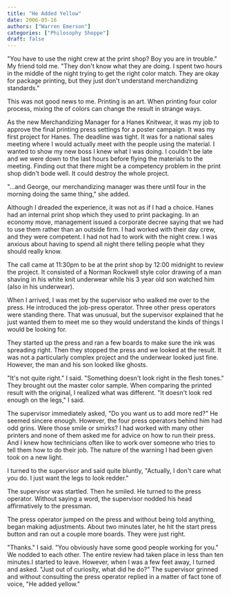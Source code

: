 ```yaml
---
title: "He Added Yellow"
date: 2006-05-16
authors: ["Warren Emerson"]
categories: ["Philosophy Shoppe"]
draft: false
---
```


"You have to use the night crew at the print shop? Boy you are in trouble." My friend told me. "They don't know what they are doing. I spent two hours in the middle of the night trying to get the right color match. They are okay for package printing, but they just don't understand merchandizing standards."

This was not good news to me. Printing is an art. When printing four color process, mixing the of colors can change the result in strange ways.

As the new Merchandizing Manager for a Hanes Knitwear, it was my job to approve the final printing press settings for a poster campaign. It was my first project for Hanes. The deadline was tight. It was for a national sales meeting where I would actually meet with the people using the material. I wanted to show my new boss I knew what I was doing. I couldn't be late and we were down to the last hours before flying the materials to the meeting. Finding out that there might be a competency problem in the print shop didn't bode well. It could destroy the whole project.

"...and George, our merchandizing manager was there until four in the morning doing the same thing," she added.

Although I dreaded the experience, it was not as if I had a choice. Hanes had an internal print shop which they used to print packaging. In an economy move, management issued a corporate decree saying that we had to use them rather than an outside firm. I had worked with their day crew, and they were competent. I had not had to work with the night crew. I was anxious about having to spend all night there telling people what they should really know.

The call came at 11:30pm to be at the print shop by 12:00 midnight to review the project. It consisted of a Norman Rockwell style color drawing of a man shaving in his white knit underwear while his 3 year old son watched him (also in his underwear).

When I arrived, I was met by the supervisor who walked me over to the press. He introduced the job-press operator. Three other press operators were standing there. That was unusual, but the supervisor explained that he just wanted them to meet me so they would understand the kinds of things I would be looking for.

They started up the press and ran a few boards to make sure the ink was spreading right. Then they stopped the press and we looked at the result. It was not a particularly complex project and the underwear looked just fine. However, the man and his son looked like ghosts.

"It's not quite right." I said. "Something doesn't look right in the flesh tones." They brought out the master color sample. When comparing the printed result with the original, I realized what was different. "It doesn't look red enough on the legs," I said.

The supervisor immediately asked, "Do you want us to add more red?" He seemed sincere enough. However, the four press operators behind him had odd grins. Were those smile or smirks? I had worked with many other printers and none of them asked me for advice on how to run their press. And I knew how technicians often like to work over someone who tries to tell them how to do their job. The nature of the warning I had been given took on a new light.

I turned to the supervisor and said quite bluntly, "Actually, I don't care what you do. I just want the legs to look redder."

The supervisor was startled. Then he smiled. He turned to the press operator. Without saying a word, the supervisor nodded his head affirmatively to the pressman.

The press operator jumped on the press and without being told anything, began making adjustments. About two minutes later, he hit the start press button and ran out a couple more boards. They were just right.

"Thanks." I said. "You obviously have some good people working for you." We nodded to each other. The entire review had taken place in less than ten minutes.I started to leave. However, when I was a few feet away, I turned and asked. "Just out of curiosity, what did he do?"
The supervisor grinned and without consulting the press operator replied in a matter of fact tone of voice, "He added yellow."